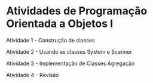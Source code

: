 # Atividades de Programação Orientada a Objetos I

Atividade 1 - Construção de classes 

Atividade 2 - Usando as classes System e Scanner

Atividade 3 - Implementação de Classes Agregação

Atividade 4 - Revisão

